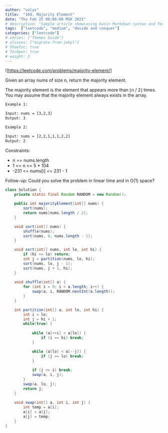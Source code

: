 ```yaml
---
author: "volyx"
title:  "169. Majority Element"
date: "Thu Feb 25 00:00:00 MSK 2021"
# description: "Sample article showcasing basic Markdown syntax and formatting for HTML elements."
tags:  ["leetcode", "medium", "devide and conquer"]
categories: ["leetcode"]
# series: ["Themes Guide"]
# aliases: ["migrate-from-jekyl"]
# ShowToc: true
# TocOpen: true
# weight: 2
---
```


![https://leetcode.com/problems/majority-element/]

Given an array nums of size n, return the majority element.

The majority element is the element that appears more than ⌊n / 2⌋ times. You may assume that the majority element always exists in the array.

```txt
Example 1:

Input: nums = [3,2,3]
Output: 3

Example 2:

Input: nums = [2,2,1,1,1,2,2]
Output: 2
```

Constraints:

- n == nums.length
- 1 <= n <= 5 * 104
- -231 <= nums[i] <= 231 - 1

 Follow-up: Could you solve the problem in linear time and in O(1) space?

```java
class Solution {
    private static final Random RANDOM = new Random();
    
    public int majorityElement(int[] nums) {
        sort(nums);
        return nums[nums.length / 2];
    }

    void sort(int[] nums) {
        shuffle(nums);
    	sort(nums, 0, nums.length - 1);
    }

    void sort(int[] nums, int lo, int hi) {
    	if (hi <= lo) return;
    	int j = partition(nums, lo, hi);
    	sort(nums, lo, j - 1);
    	sort(nums, j + 1, hi);
    }
    
    void shuffle(int[] a) {
        for (int i = 0; i < a.length; i++) {
            swap(a, i, RANDOM.nextInt(a.length));
        }
    }

    int partition(int[] a, int lo, int hi) {
    	int i = lo;
    	int j = hi + 1; 
    	while(true) {
            
    		while (a[++i] < a[lo]) {
    			if (i == hi) break;
    		}

    		while (a[lo] < a[--j]) {
    			if (j == lo) break;
    		}
            
    		if (j <= i) break;
    		swap(a, i, j);
    	}
    	swap(a, lo, j);
    	return j;
    }
    
    void swap(int[] a, int i, int j) {
        int temp = a[i];
        a[i] = a[j];
        a[j] = temp;
    }
}
